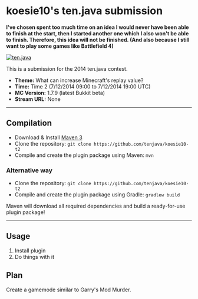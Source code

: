 koesie10's ten.java submission
==============================

**I've chosen spent too much time on an idea I would never have been able to finish at the start, then I started another one which I also won't be able to finish. Therefore, this idea will not be finished. (And also because I still want to play some games like Battlefield 4)**

[![ten.java](https://cdn.mediacru.sh/hu4CJqRD7AiB.svg)](https://tenjava.com/)

This is a submission for the 2014 ten.java contest.

- __Theme:__ What can increase Minecraft's replay value?
- __Time:__ Time 2 (7/12/2014 09:00 to 7/12/2014 19:00 UTC)
- __MC Version:__ 1.7.9 (latest Bukkit beta)
- __Stream URL:__ None

---------------------------------------

Compilation
-----------

- Download & Install [Maven 3](http://maven.apache.org/download.html)
- Clone the repository: `git clone https://github.com/tenjava/koesie10-t2`
- Compile and create the plugin package using Maven: `mvn`

### Alternative way
- Clone the repository: `git clone https://github.com/tenjava/koesie10-t2`
- Compile and create the plugin package using Gradle: `gradlew build`

Maven will download all required dependencies and build a ready-for-use plugin package!

---------------------------------------

Usage
-----

1. Install plugin
2. Do things with it

Plan
----
Create a gamemode similar to Garry's Mod Murder.